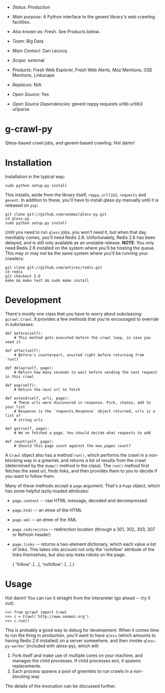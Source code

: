 * *Status:* Production

* *Main purpose:* A Python interface to the gevent library's
web crawling facilities.

* *Also known as:* Fresh. See Products below.

* *Team:* Big Data

* *Main Contact:* Dan Lecocq

* *Scope:* external

* *Products*: Fresh Web Explorer, Fresh Web Alerts, Moz Mentions,
OSE Mentions, Linkscape

* *Replaces*: N/A

* *Open Source*: Yes

* *Open Source Dependencies*:
gevent
reppy
requests
urllib
urllib3
urlparse

g-crawl-py
==========
Qless-based crawl jobs, and gevent-based crawling. Hot damn!

Installation
============
Installation in the typical way:

	sudo python setup.py install

This installs, aside from the library itself, `reppy`, `urllib3`, `requests` and
`gevent`. In addition to these, you'll have to install qless-py manually until it
is released on `pip`:

	git clone git://github.com/seomoz/qless-py.git
	cd qless-py
	sudo python setup.py install

Until you need to run `qless` jobs, you won't need it, but when that day inevitably
comes, you'll need Redis 2.6. Unfortunately, Redis 2.6 has been delayed, and is 
still only available as an unstable release. __NOTE__: You only need Redis 2.6 
installed on the system where you'll be hosting the queue. This may or may not be
the same system where you'll be running your crawlers:

	git clone git://github.com/antirez/redis.git
	cd redis
	git checkout 2.6
	make && make test && sudo make install

Development
===========
There's mostly one class that you have to worry about subclassing: `gcrawl.Crawl`.
It provides a few methods that you're encouraged to override in subclasses:

	def before(self):
		# This method gets executed before the crawl loop, in case you need it
	
	def after(self):
		# Before's counterpart, exucted right before returning from `run()`
	
	def delay(self, page):
		# Return how many seconds to wait before sending the next request in this crawl
    
    def pop(self):
		# Return the next url to fetch
    
    def extend(self, urls, page):
		# These urls were discovered in response. Pick, choose, add to your list
		# Response is the `requests.Response` object returned, urls is a list of
		# string urls

    def got(self, page):
		# We've fetched a page. You should decide what requests to add
    
    def count(self, page):
		# Should this page count against the max_pages count?

A `Crawl` object also has a method `run()`, which performs the crawl in a non-blocking
way in a greenlet, and returns a list of results from the crawl (determined by the
`dump()` method in the class). The `run()` method first fetches the seed url, finds
links, and then provides them to you to decide if you want to follow them.

Many of these methods accept a `page` argument. That's a `Page` object, which has
some helpful lazily-loaded attributes:

- `page.content` -- raw HTML message, decoded and decompressed
- `page.html` -- an etree of the HTML
- `page.xml` -- an etree of the XML
- `page.redireciton` -- redirection location (through a 301, 302, 303, 307 or Refresh header)
- `page.links` -- returns a two-element dictionary, which each value a list of links. This
	takes into account not only the 'nofollow' attribute of the links themselves, but also
	any meta robots on the page.
	
	{
		'follow': [...],
		'nofollow': [...]
	}

Usage
=====
Hot damn! You can run it striaght from the interpreter (go ahead -- try it out):

	>>> from gcrawl import Crawl
	>>> c = Crawl('http://www.seomoz.org')
	>>> c.run()

This is probably a good way to debug for development. When it comes time to run the
thing in production, you'll want to have `qless` (which amounts to having Redis 2.6
installed) on a server somewhere, and then invoke `qless-py-worker` (included with 
qless-py), which will:

1. Fork itself and make use of multiple cores on your machine, and manages the child
	processes. If child processes exit, it spawns replacements.
2. Each process spawns a pool of greenlets to run crawls in a non-blocking way

The details of the invocation can be discussed further.